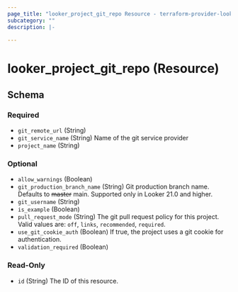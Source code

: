 ```yaml
---
page_title: "looker_project_git_repo Resource - terraform-provider-looker"
subcategory: ""
description: |-
  
---
```

# looker_project_git_repo (Resource)



<!-- schema generated by tfplugindocs -->
## Schema

### Required

- `git_remote_url` (String)
- `git_service_name` (String) Name of the git service provider
- `project_name` (String)

### Optional

- `allow_warnings` (Boolean)
- `git_production_branch_name` (String) Git production branch name. Defaults to ~~master~~ main. Supported only in Looker 21.0 and higher.
- `git_username` (String)
- `is_example` (Boolean)
- `pull_request_mode` (String) The git pull request policy for this project. Valid values are: `off`, `links`, `recommended`, `required`.
- `use_git_cookie_auth` (Boolean) If true, the project uses a git cookie for authentication.
- `validation_required` (Boolean)

### Read-Only

- `id` (String) The ID of this resource.
